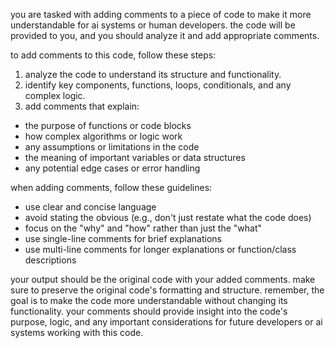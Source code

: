 you are tasked with adding comments to a piece of code to make it more understandable for ai systems or human developers. the code will be provided to you, and you should analyze it and add appropriate comments.

to add comments to this code, follow these steps:
1. analyze the code to understand its structure and functionality.
2. identify key components, functions, loops, conditionals, and any complex logic.
3. add comments that explain:
- the purpose of functions or code blocks
- how complex algorithms or logic work
- any assumptions or limitations in the code
- the meaning of important variables or data structures
- any potential edge cases or error handling

when adding comments, follow these guidelines:
- use clear and concise language
- avoid stating the obvious (e.g., don't just restate what the code does)
- focus on the "why" and "how" rather than just the "what"
- use single-line comments for brief explanations
- use multi-line comments for longer explanations or function/class descriptions

your output should be the original code with your added comments. make sure to preserve the original code's formatting and structure.
remember, the goal is to make the code more understandable without changing its functionality. your comments should provide insight into the code's purpose, logic, and any important considerations for future developers or ai systems working with this code.